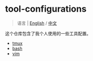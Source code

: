 # tool-configurations

> 语言 | [English](https://github.com/xuejun-xj/tool_configurations/blob/main/README.md) / [中文](https://github.com/xuejun-xj/tool_configurations/blob/main/README-zh.md)

这个仓库包含了我个人使用的一些工具配置。

- [tmux](https://github.com/xuejun-xj/tool_configurations/tree/main/tmux/)
- [bash](https://github.com/xuejun-xj/tool_configurations/tree/main/bash/)
- [vim](https://github.com/xuejun-xj/tool_configurations/tree/main/vim/)
